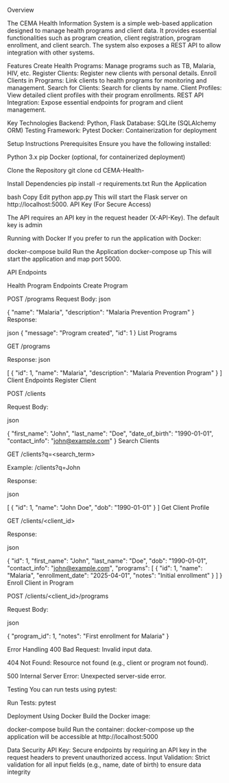 Overview

The CEMA Health Information System is a simple web-based application designed to manage health programs and client data. It provides essential functionalities such as program creation, client registration, program enrollment, and client search. The system also exposes a REST API to allow integration with other systems.

Features
Create Health Programs: Manage programs such as TB, Malaria, HIV, etc.
Register Clients: Register new clients with personal details.
Enroll Clients in Programs: Link clients to health programs for monitoring and management.
Search for Clients: Search for clients by name.
Client Profiles: View detailed client profiles with their program enrollments.
REST API Integration: Expose essential endpoints for program and client management.

Key Technologies
Backend: Python, Flask
Database: SQLite (SQLAlchemy ORM)
Testing Framework: Pytest
Docker: Containerization for deployment

Setup Instructions
Prerequisites
Ensure you have the following installed:

Python 3.x
pip
Docker (optional, for containerized deployment)

Clone the Repository
git clone <your-repository-url>
cd CEMA-Health-

Install Dependencies
pip install -r requirements.txt
Run the Application

bash
Copy
Edit
python app.py
This will start the Flask server on http://localhost:5000.
API Key (For Secure Access)

The API requires an API key in the request header (X-API-Key). The default key is admin

Running with Docker
If you prefer to run the application with Docker:

docker-compose build
Run the Application
docker-compose up
This will start the application and map port 5000.


API Endpoints

Health Program Endpoints
Create Program

POST /programs
Request Body:
json

{
  "name": "Malaria",
  "description": "Malaria Prevention Program"
}
Response:

json
{
  "message": "Program created",
  "id": 1
}
List Programs

GET /programs

Response:
json

[
  {
    "id": 1,
    "name": "Malaria",
    "description": "Malaria Prevention Program"
  }
]
Client Endpoints
Register Client

POST /clients

Request Body:

json

{
  "first_name": "John",
  "last_name": "Doe",
  "date_of_birth": "1990-01-01",
  "contact_info": "john@example.com"
}
Search Clients

GET /clients?q=<search_term>

Example: /clients?q=John

Response:

json

[
  {
    "id": 1,
    "name": "John Doe",
    "dob": "1990-01-01"
  }
]
Get Client Profile

GET /clients/<client_id>

Response:

json

{
  "id": 1,
  "first_name": "John",
  "last_name": "Doe",
  "dob": "1990-01-01",
  "contact_info": "john@example.com",
  "programs": [
    {
      "id": 1,
      "name": "Malaria",
      "enrollment_date": "2025-04-01",
      "notes": "Initial enrollment"
    }
  ]
}
Enroll Client in Program

POST /clients/<client_id>/programs

Request Body:

json

{
  "program_id": 1,
  "notes": "First enrollment for Malaria"
}

Error Handling
400 Bad Request: Invalid input data.

404 Not Found: Resource not found (e.g., client or program not found).

500 Internal Server Error: Unexpected server-side error.

Testing
You can run tests using pytest:

Run Tests:
pytest


Deployment
Using Docker
Build the Docker image:

docker-compose build
Run the container:
docker-compose up
the application will be accessible at http://localhost:5000


Data Security
API Key: Secure endpoints by requiring an API key in the request headers to prevent unauthorized access.
Input Validation: Strict validation for all input fields (e.g., name, date of birth) to ensure data integrity